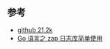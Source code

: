 ## 参考

- [github 21.2k](https://github.com/uber-go/zap)
- [Go 语言之 zap 日志库简单使用](https://zhuanlan.zhihu.com/p/637747131)
    

    
